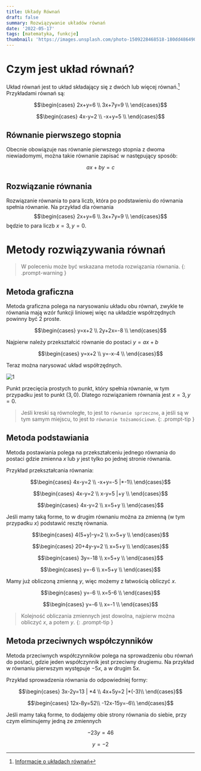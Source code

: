 ```yaml
---
title: Układy Równań
draft: false
summary: Rozwiązywanie układów równań
date: '2022-05-17'
tags: [matematyka, funkcje]
thumbnail: 'https://images.unsplash.com/photo-1509228468518-180dd4864904?ixlib=rb-1.2.1&ixid=MnwxMjA3fDB8MHxwaG90by1wYWdlfHx8fGVufDB8fHx8&auto=format&fit=crop&w=500&q=80'
---
```


# Czym jest układ równań?

Układ równań jest to układ składający się z dwóch lub więcej równań.[^uklady] Przykładami równań są:

$$\begin{cases}
    2x+y=6 \\
    3x+7y=9 \\
\end{cases}$$

$$\begin{cases}
    4x-y=2 \\
    -x+y=5 \\
\end{cases}$$

## Równanie pierwszego stopnia

Obecnie obowiązuje nas równanie pierwszego stopnia z dwoma niewiadomymi, można takie równanie zapisać w następujący sposób:

$$ax+by=c$$

## Rozwiązanie równania

Rozwiązanie równania to para liczb, która po podstawieniu do równania spełnia równanie. Na przykład dla równania
$$\begin{cases}
    2x+y=6 \\
    3x+7y=9 \\
\end{cases}$$ będzie to para liczb $x = 3, y = 0$.

# Metody rozwiązywania równań

> W poleceniu może być wskazana metoda rozwiązania równania.
{: .prompt-warning }

## Metoda graficzna

Metoda graficzna polega na narysowaniu układu obu równań, zwykle te równania mają wzór funkcji liniowej więc na układzie współrzędnych powinny być 2 proste.

$$\begin{cases}
    y=x+2 \\
    2y+2x=-8 \\
\end{cases}$$

Najpierw należy przekształcić równanie do postaci $y=ax+b$

$$\begin{cases}
    y=x+2 \\
    y=-x-4 \\
\end{cases}$$

Teraz można narysować układ współrzędnych.

![1](https://user-images.githubusercontent.com/58445363/169099881-5a8cb295-bf28-4b2b-a8ac-46ca9b4ea922.png)

Punkt przecięcia prostych to punkt, który spełnia równanie, w tym przypadku jest to punkt $(3, 0)$. Dlatego rozwiązaniem równania jest $x=3, y=0$.

> Jeśli kreski są równoległe, to jest to `równanie sprzeczne`, a jeśli są w tym samym miejscu, to jest to `równanie tożsamościowe`.
{: .prompt-tip }

## Metoda podstawiania

Metoda postawiania polega na przekształceniu jednego równania do postaci gdzie zmienna $x$ lub $y$ jest tylko po jednej stronie równania.

Przykład przekształcania równania:

$$\begin{cases}
    4x-y=2 \\ 
    -x+y=-5 |*-1\\
\end{cases}$$

$$\begin{cases}
    4x-y=2 \\ 
    x-y=5 |+y \\
\end{cases}$$

$$\begin{cases}
    4x-y=2 \\ 
    x=5+y \\
\end{cases}$$

Jeśli mamy taką forme, to w drugim równaniu można za zmienną (w tym przypadku $x$) podstawić resztę równania.

$$\begin{cases}
    4(5+y)-y=2 \\ 
    x=5+y \\
\end{cases}$$

$$\begin{cases}
    20+4y-y=2 \\ 
    x=5+y \\
\end{cases}$$

$$\begin{cases}
    3y=-18 \\ 
    x=5+y \\
\end{cases}$$

$$\begin{cases}
    y=-6 \\ 
    x=5+y \\
\end{cases}$$

Mamy już obliczoną zmienną $y$, więc możemy z łatwością obliczyć $x$.

$$\begin{cases}
    y=-6 \\ 
    x=5-6 \\
\end{cases}$$

$$\begin{cases}
    y=-6 \\ 
    x=-1 \\
\end{cases}$$

> Kolejność obliczania zmiennych jest dowolna, najpierw można obliczyć $x$, a potem $y$.
{: .prompt-tip }

## Metoda przeciwnych współczynników

Metoda przeciwnych współczynników polega na sprowadzeniu obu równań do postaci, gdzie jeden współczynnik jest przeciwny drugiemu. Na przykład w równaniu pierwszym występuje $-5x$, a w drugim $5x$.

Przykład sprowadzenia równania do odpowiedniej formy:

$$\begin{cases}
    3x-2y=13 | *4 \\ 
    4x+5y=2 |*(-3)\\
\end{cases}$$

$$\begin{cases}
    12x-8y=52\\
    -12x-15y=-6\\
\end{cases}$$

Jeśli mamy taką forme, to dodajemy obie strony równania do siebie, przy czym eliminujemy jedną ze zmiennych

$$-23y=46$$

$$y=-2$$

[^uklady]: [Informacje o układach równań](https://en.wikipedia.org/wiki/System_of_linear_equations)